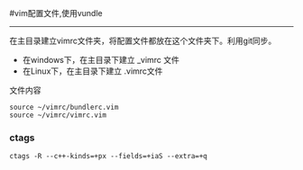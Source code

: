 #vim配置文件,使用vundle

------

在主目录建立vimrc文件夹，将配置文件都放在这个文件夹下。利用git同步。

- 在windows下，在主目录下建立 _vimrc 文件
- 在Linux下，在主目录下建立 .vimrc文件

文件内容

```
source ~/vimrc/bundlerc.vim
source ~/vimrc/vimrc.vim

```

### ctags

```
ctags -R --c++-kinds=+px --fields=+iaS --extra=+q 
```

